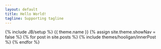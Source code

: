 ```yaml
---
layout: default
title: Hello World!
tagline: Supporting tagline
---
```


{% include JB/setup %}
{{ theme.name }}
{% assign site.theme.showNav = false %}
{% for post in site.posts %}
  {% include themes/hooligan/innerPost %}
{% endfor %}


